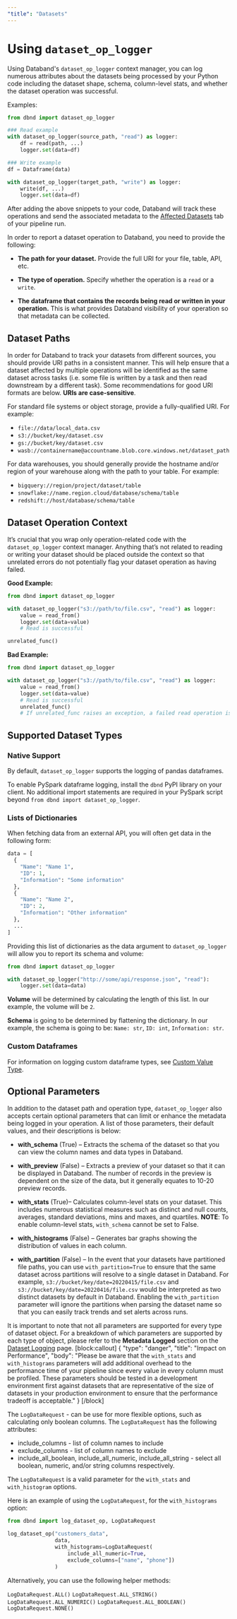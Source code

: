 ```yaml
---
"title": "Datasets"
---
```

# Using `dataset_op_logger`
Using Databand's `dataset_op_logger` context manager, you can log numerous attributes about the datasets being processed by your Python code including the dataset shape, schema, column-level stats, and whether the dataset operation was successful.

Examples:

<!-- noqa -->
```python
from dbnd import dataset_op_logger

### Read example
with dataset_op_logger(source_path, "read") as logger:
    df = read(path, ...)
    logger.set(data=df)

### Write example
df = Dataframe(data)

with dataset_op_logger(target_path, "write") as logger:
    write(df, ...)
    logger.set(data=df)
```

After adding the above snippets to your code, Databand will track these operations and send the associated metadata to the [Affected Datasets](doc:affected-datasets) tab of your pipeline run.

In order to report a dataset operation to Databand, you need to provide the following:
* **The path for your dataset.** Provide the full URI for your file, table, API, etc.

* **The type of operation.** Specify whether the operation is a `read` or a `write`.

* **The dataframe that contains the records being read or written in your operation.** This is what provides Databand visibility of your operation so that metadata can be collected.


## Dataset Paths
In order for Databand to track your datasets from different sources, you should provide URI paths in a consistent manner. This will help ensure that a dataset affected by multiple operations will be identified as the same dataset across tasks (i.e. some file is written by a task and then read downstream by a different task). Some recommendations for good URI formats are below. **URIs are case-sensitive**.

For standard file systems or object storage, provide a fully-qualified URI. For example:
* `file://data/local_data.csv`
* `s3://bucket/key/dataset.csv`
* `gs://bucket/key/dataset.csv`
* `wasb://containername@accountname.blob.core.windows.net/dataset_path`

For data warehouses, you should generally provide the hostname and/or region of your warehouse along with the path to your table. For example:
* `bigquery://region/project/dataset/table`
* `snowflake://name.region.cloud/database/schema/table`
* `redshift://host/database/schema/table`

## Dataset Operation Context
It’s crucial that you wrap only operation-related code with the `dataset_op_logger` context manager. Anything that’s not related to reading or writing your dataset should be placed outside the context so that unrelated errors do not potentially flag your dataset operation as having failed.

**Good Example:**

<!-- noqa -->
```python
from dbnd import dataset_op_logger

with dataset_op_logger("s3://path/to/file.csv", "read") as logger:
    value = read_from()
    logger.set(data=value)
    # Read is successful

unrelated_func()
```

**Bad Example:**

<!-- noqa -->
```python
from dbnd import dataset_op_logger

with dataset_op_logger("s3://path/to/file.csv", "read") as logger:
    value = read_from()
    logger.set(data=value)
    # Read is successful
    unrelated_func()
    # If unrelated_func raises an exception, a failed read operation is reported to Databand.
```

## Supported Dataset Types
### Native Support
By default, `dataset_op_logger` supports the logging of pandas dataframes.

To enable PySpark dataframe logging, install the `dbnd` PyPI library on your client. No additional import statements are required in your PySpark script beyond `from dbnd import dataset_op_logger`.

### Lists of Dictionaries
When fetching data from an external API, you will often get data in the following form:
```python
data = [
  {
    "Name": "Name 1",
    "ID": 1,
    "Information": "Some information"
  },
  {
    "Name": "Name 2",
    "ID": 2,
    "Information": "Other information"
  },
  ...
]
```

Providing this list of dictionaries as the data argument to `dataset_op_logger` will allow you to report its schema and volume:

<!-- noqa -->
```python
from dbnd import dataset_op_logger

with dataset_op_logger("http://some/api/response.json", "read"):
    logger.set(data=data)
```

**Volume** will be determined by calculating the length of this list. In our example, the volume will be `2`.

**Schema** is going to be determined by flattening the dictionary. In our example, the schema is going to be: `Name: str`, `ID: int`, `Information: str`.

### Custom Dataframes
For information on logging custom dataframe types, see [Custom Value Type](doc:custom-value-type).

## Optional Parameters
In addition to the dataset path and operation type, `dataset_op_logger` also accepts certain optional parameters that can limit or enhance the metadata being logged in your operation. A list of those parameters, their default values, and their descriptions is below:

* **with_schema** (True) – Extracts the schema of the dataset so that you can view the column names and data types in Databand.

* **with_preview** (False) – Extracts a preview of your dataset so that it can be displayed in Databand. The number of records in the preview is dependent on the size of the data, but it generally equates to 10-20 preview records.

* **with_stats** (True)– Calculates column-level stats on your dataset. This includes numerous statistical measures such as distinct and null counts, averages, standard deviations, mins and maxes, and quartiles. **NOTE**: To enable column-level stats, `with_schema` cannot be set to False.

* **with_histograms** (False) – Generates bar graphs showing the distribution of values in each column.

* **with_partition** (False) – In the event that your datasets have partitioned file paths, you can use `with_partition=True` to ensure that the same dataset across partitions will resolve to a single dataset in Databand. For example, `s3://bucket/key/date=20220415/file.csv` and `s3://bucket/key/date=20220416/file.csv` would be interpreted as two distinct datasets by default in Databand. Enabling the `with_partition` parameter will ignore the partitions when parsing the dataset name so that you can easily track trends and set alerts across runs.

It is important to note that not all parameters are supported for every type of dataset object. For a breakdown of which parameters are supported by each type of object, please refer to the **Metadata Logged** section on the [Dataset Logging](doc:dataset-logging#metadata-logged) page.
[block:callout]
{
  "type": "danger",
  "title": "Impact on Performance",
  "body": "Please be aware that the `with_stats` and `with_histograms` parameters will add additional overhead to the performance time of your pipeline since every value in every column must be profiled. These parameters should be tested in a development environment first against datasets that are representative of the size of datasets in your production environment to ensure that the performance tradeoff is acceptable."
}
[/block]

The `LogDataRequest` - can be use for more flexible options, such as calculating only boolean columns. The `LogDataRequest` has the following attributes:

* include_columns - list of column names to include
* exclude_columns - list of column names to exclude
* include_all_boolean, include_all_numeric, include_all_string - select all boolean, numeric, and/or string columns respectively. 

The `LogDataRequest` is a valid parameter for the `with_stats` and `with_histogram` options.

Here is an example of using the `LogDataRequest`, for the `with_histograms` option:

<!-- noqa -->
```python
from dbnd import log_dataset_op, LogDataRequest

log_dataset_op("customers_data",
               data,
               with_histograms=LogDataRequest(
                   include_all_numeric=True,
                   exclude_columns=["name", "phone"])
               )
```

Alternatively, you can use the following helper methods:

`LogDataRequest.ALL()`
`LogDataRequest.ALL_STRING()`
`LogDataRequest.ALL_NUMERIC()`
`LogDataRequest.ALL_BOOLEAN()`
`LogDataRequest.NONE()`
